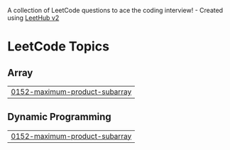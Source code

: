 A collection of LeetCode questions to ace the coding interview! - Created using [LeetHub v2](https://github.com/arunbhardwaj/LeetHub-2.0)
<!---LeetCode Topics Start-->
# LeetCode Topics
## Array
|  |
| ------- |
| [0152-maximum-product-subarray](https://github.com/Priyam-A/Leetcode-Solutions/tree/master/0152-maximum-product-subarray) |
## Dynamic Programming
|  |
| ------- |
| [0152-maximum-product-subarray](https://github.com/Priyam-A/Leetcode-Solutions/tree/master/0152-maximum-product-subarray) |
<!---LeetCode Topics End-->